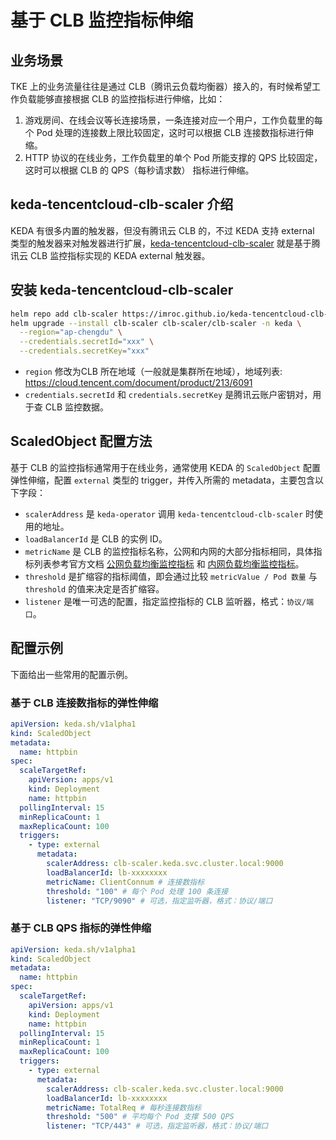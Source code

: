 # 基于 CLB 监控指标伸缩

## 业务场景

TKE 上的业务流量往往是通过 CLB（腾讯云负载均衡器）接入的，有时候希望工作负载能够直接根据 CLB 的监控指标进行伸缩，比如：
1. 游戏房间、在线会议等长连接场景，一条连接对应一个用户，工作负载里的每个 Pod 处理的连接数上限比较固定，这时可以根据 CLB 连接数指标进行伸缩。
2. HTTP 协议的在线业务，工作负载里的单个 Pod 所能支撑的 QPS 比较固定，这时可以根据 CLB 的 QPS（每秒请求数） 指标进行伸缩。

## keda-tencentcloud-clb-scaler 介绍

KEDA 有很多内置的触发器，但没有腾讯云 CLB 的，不过 KEDA 支持 external 类型的触发器来对触发器进行扩展，[keda-tencentcloud-clb-scaler](https://github.com/imroc/keda-tencentcloud-clb-scaler) 就是基于腾讯云 CLB 监控指标实现的 KEDA external 触发器。

## 安装 keda-tencentcloud-clb-scaler

```bash
helm repo add clb-scaler https://imroc.github.io/keda-tencentcloud-clb-scaler
helm upgrade --install clb-scaler clb-scaler/clb-scaler -n keda \
  --region="ap-chengdu" \
  --credentials.secretId="xxx" \
  --credentials.secretKey="xxx"
```

* `region` 修改为CLB 所在地域（一般就是集群所在地域），地域列表: https://cloud.tencent.com/document/product/213/6091
* `credentials.secretId` 和 `credentials.secretKey`  是腾讯云账户密钥对，用于查 CLB 监控数据。

## ScaledObject 配置方法

基于 CLB 的监控指标通常用于在线业务，通常使用 KEDA 的 `ScaledObject` 配置弹性伸缩，配置 `external` 类型的 trigger，并传入所需的 metadata，主要包含以下字段：
* `scalerAddress` 是 `keda-operator` 调用 `keda-tencentcloud-clb-scaler` 时使用的地址。
* `loadBalancerId` 是 CLB 的实例 ID。
* `metricName` 是 CLB 的监控指标名称，公网和内网的大部分指标相同，具体指标列表参考官方文档 [公网负载均衡监控指标](https://cloud.tencent.com/document/product/248/51898) 和 [内网负载均衡监控指标](https://cloud.tencent.com/document/product/248/51899)。
* `threshold` 是扩缩容的指标阈值，即会通过比较 `metricValue / Pod 数量` 与 `threshold` 的值来决定是否扩缩容。
* `listener` 是唯一可选的配置，指定监控指标的 CLB 监听器，格式：`协议/端口`。

## 配置示例

下面给出一些常用的配置示例。

### 基于 CLB 连接数指标的弹性伸缩

```yaml
apiVersion: keda.sh/v1alpha1
kind: ScaledObject
metadata:
  name: httpbin
spec:
  scaleTargetRef:
    apiVersion: apps/v1
    kind: Deployment
    name: httpbin
  pollingInterval: 15
  minReplicaCount: 1
  maxReplicaCount: 100
  triggers:
    - type: external
      metadata:
        scalerAddress: clb-scaler.keda.svc.cluster.local:9000
        loadBalancerId: lb-xxxxxxxx
        metricName: ClientConnum # 连接数指标
        threshold: "100" # 每个 Pod 处理 100 条连接
        listener: "TCP/9090" # 可选，指定监听器，格式：协议/端口
```

### 基于 CLB QPS 指标的弹性伸缩

```yaml
apiVersion: keda.sh/v1alpha1
kind: ScaledObject
metadata:
  name: httpbin
spec:
  scaleTargetRef:
    apiVersion: apps/v1
    kind: Deployment
    name: httpbin
  pollingInterval: 15
  minReplicaCount: 1
  maxReplicaCount: 100
  triggers:
    - type: external
      metadata:
        scalerAddress: clb-scaler.keda.svc.cluster.local:9000
        loadBalancerId: lb-xxxxxxxx
        metricName: TotalReq # 每秒连接数指标
        threshold: "500" # 平均每个 Pod 支撑 500 QPS
        listener: "TCP/443" # 可选，指定监听器，格式：协议/端口
```
